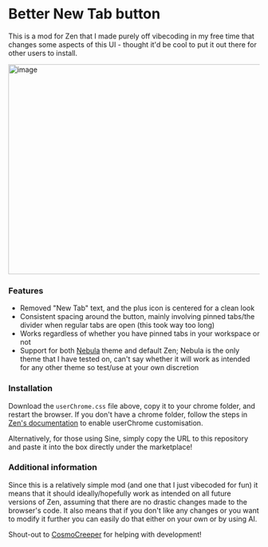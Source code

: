 # Better New Tab button
This is a mod for Zen that I made purely off vibecoding in my free time that changes some aspects of this UI - thought it'd be cool to put it out there for other users to install.

<img width="672" height="420" alt="image" src="https://github.com/user-attachments/assets/64c7a0a6-840d-4de5-840f-2474081d4569" />

### Features
- Removed "New Tab" text, and the plus icon is centered for a clean look
- Consistent spacing around the button, mainly involving pinned tabs/the divider when regular tabs are open (this took way too long)
- Works regardless of whether you have pinned tabs in your workspace or not
- Support for both [Nebula](https://github.com/JustAdumbPrsn/Zen-Nebula) theme and default Zen; Nebula is the only theme that I have tested on, can't say whether it will work as intended for any other theme so test/use at your own discretion

### Installation
Download the ``userChrome.css`` file above, copy it to your chrome folder, and restart the browser. If you don't have a chrome folder, follow the steps in [Zen's documentation](https://docs.zen-browser.app/guides/live-editing) to enable userChrome customisation.

Alternatively, for those using Sine, simply copy the URL to this repository and paste it into the box directly under the marketplace!

### Additional information

Since this is a relatively simple mod (and one that I just vibecoded for fun) it means that it should ideally/hopefully work as intended on all future versions of Zen, assuming that there are no drastic changes made to the browser's code. It also means that if you don't like any changes or you want to modify it further you can easily do that either on your own or by using AI.

Shout-out to [CosmoCreeper](https://github.com/CosmoCreeper) for helping with development! 
